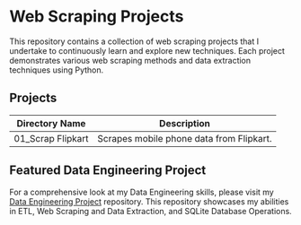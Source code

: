# Web Scraping Projects

This repository contains a collection of web scraping projects that I undertake to continuously learn and explore new techniques. Each project demonstrates various web scraping methods and data extraction techniques using Python.

## Projects

| Directory Name       | Description                                     |
|----------------------|-------------------------------------------------|
| 01_Scrap Flipkart    | Scrapes mobile phone data from Flipkart.        |

## Featured Data Engineering Project

For a comprehensive look at my Data Engineering skills, please visit my [Data Engineering Project](https://github.com/SatvikBhatnagar/Python-Project-for-Data-Engineering) repository. This repository showcases my abilities in ETL, Web Scraping and Data Extraction, and SQLite Database Operations.
